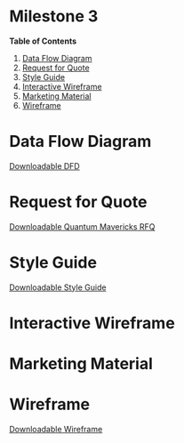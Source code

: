 # Milestone 3

[//]: # (Feel free to add all of your deliverables here whenever they're completed) 

**Table of Contents**
1. [Data Flow Diagram](#data-flow-diagram)
2. [Request for Quote](#request-for-quote)
3. [Style Guide](#style-guide)
4. [Interactive Wireframe](#interactive-wireframe)
5. [Marketing Material](#marketing-material)
6. [Wireframe](#wireframe)

# Data Flow Diagram
[Downloadable DFD](https://github.com/cis-famu/Quantum-Mavericks-StudyBuddy/blob/main/Documents/DFD.pdf)




# Request for Quote
[Downloadable Quantum Mavericks RFQ](https://github.com/cis-famu/Quantum-Mavericks-StudyBuddy/blob/main/Documents/Quantum%20Mavericks%20RFQ.pdf)


# Style Guide
[Downloadable Style Guide](https://github.com/cis-famu/Quantum-Mavericks-StudyBuddy/blob/main/Documents/StudyBuddyStyleGuide.pptx)



# Interactive Wireframe




# Marketing Material

# Wireframe
[Downloadable Wireframe](https://github.com/cis-famu/Quantum-Mavericks-StudyBuddy/blob/main/Documents/StudyBuddyWireframe.png)
